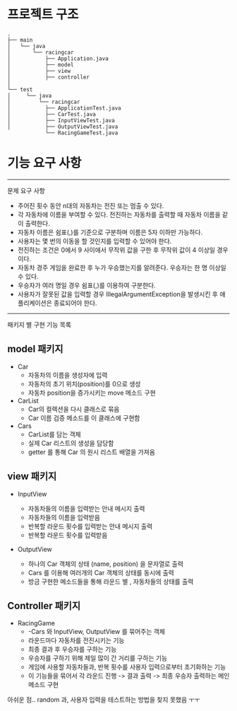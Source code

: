 # 프로젝트 구조

```
.
├── main
│   └── java
│       └── racingcar
│           ├── Application.java
│           ├── model
│           ├── view
│           ├── controller
│               
└── test
│     └── java
│         └── racingcar
│           ├── ApplicationTest.java
│           ├── CarTest.java
│           ├── InputViewTest.java
│           ├── OutputViewTest.java
            └── RacingGameTest.java
```

# 기능 요구 사항

---
문제 요구 사항

- 주어진 횟수 동안 n대의 자동차는 전진 또는 멈출 수 있다.
- 각 자동차에 이름을 부여할 수 있다. 전진하는 자동차를 출력할 때 자동차 이름을 같이 출력한다.
- 자동차 이름은 쉼표(,)를 기준으로 구분하며 이름은 5자 이하만 가능하다.
- 사용자는 몇 번의 이동을 할 것인지를 입력할 수 있어야 한다.
- 전진하는 조건은 0에서 9 사이에서 무작위 값을 구한 후 무작위 값이 4 이상일 경우이다.
- 자동차 경주 게임을 완료한 후 누가 우승했는지를 알려준다. 우승자는 한 명 이상일 수 있다.
- 우승자가 여러 명일 경우 쉼표(,)를 이용하여 구분한다.
- 사용자가 잘못된 값을 입력할 경우 IllegalArgumentException을 발생시킨 후 애플리케이션은 종료되어야 한다.

---
패키지 별 구현 기능 목록

## model 패키지

- Car
  - 자동차의 이름을 생성자에 입력 
  - 자동차의 초기 위치(position)를 0으로 생성
  - 자동차 position을 증가시키는 move 메소드 구현
- CarList
  - Car의 컬렉션을 다시 클래스로 묶음
  - Car 이름 검증 메소드를 이 클래스에 구현함
- Cars
  - CarList를 담는 객체 
  - 실제 Car 리스트의 생성을 담당함
  - getter 를 통해 Car 의 원시 리스트 배열을 가져옴 

## view 패키지

- InputView
    - 자동차들의 이름을 입력받는 안내 메시지 출력
    - 자동차들의 이름을 입력받음
    - 반복할 라운드 횟수를 입력받는 안내 메시지 출력
    - 반복할 라운드 횟수를 입력받음

- OutputView
    - 하나의 Car 객체의 상태 (name, position) 을 문자열로 출력
    - Cars 를 이용해 여러개의 Car 객체의 상태를 동시에 출력
    - 방금 구현한 메소드들을 통해 라운드 별 , 자동차들의 상태를 출력

## Controller 패키지
- RacingGame 
  - -Cars 와 InputView, OutputView 를 묶어주는 객체
  - 라운드마다 자동차를 전진시키는 기능
  - 최종 결과 후 우승자를 구하는 기능
  - 우승자를 구하기 위해 제일 많이 간 거리를 구하는 기능
  - 게임에 사용할 자동차들과, 반복 횟수를 사용자 입력으로부터 초기화하는 기능
  - 이 기능들을 묶어서 각 라운드 진행 -> 결과 출력 -> 최종 우승자 출력하는 메인 메소드 구현 


아쉬운 점.. random 과, 사용자 입력을 테스트하는 방법을 찾지 못했음 ㅜㅜ